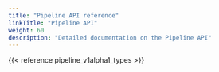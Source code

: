 ```yaml
---
title: "Pipeline API reference"
linkTitle: "Pipeline API"
weight: 60
description: "Detailed documentation on the Pipeline API"
---
```


{{< reference pipeline_v1alpha1_types >}}

